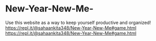 # New-Year-New-Me-
Use this website as a way to keep yourself productive and organized!
https://repl.it/@sahaankita348/New-Year-New-Me#game.html
https://repl.it/@sahaankita348/New-Year-New-Me#game.html
